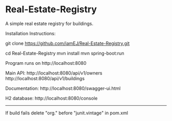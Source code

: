 # Real-Estate-Registry

A simple real estate registry for buildings.

Installation Instructions:

git clone https://github.com/iamEJ/Real-Estate-Registry.git

cd Real-Estate-Registry
mvn install
mvn spring-boot:run

Program runs on http://localhost:8080

Main API:
http://localhost:8080/api/v1/owners
http://localhost:8080/api/v1/buildings

Documentation:
http://localhost:8080/swagger-ui.html

H2 database:
http://localhost:8080/console

---------------------------------------------------------------
If build fails delete "org." before "junit.vintage" in pom.xml 
